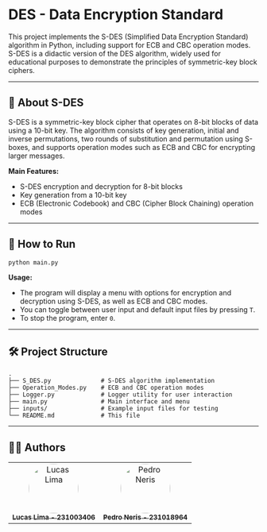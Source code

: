 # DES - Data Encryption Standard

This project implements the S-DES (Simplified Data Encryption Standard) algorithm in Python, including support for ECB and CBC operation modes. S-DES is a didactic version of the DES algorithm, widely used for educational purposes to demonstrate the principles of symmetric-key block ciphers.

---

## 📖 About S-DES

S-DES is a symmetric-key block cipher that operates on 8-bit blocks of data using a 10-bit key. The algorithm consists of key generation, initial and inverse permutations, two rounds of substitution and permutation using S-boxes, and supports operation modes such as ECB and CBC for encrypting larger messages.

**Main Features:**
- S-DES encryption and decryption for 8-bit blocks
- Key generation from a 10-bit key
- ECB (Electronic Codebook) and CBC (Cipher Block Chaining) operation modes

---

## 🚀 How to Run


  ```bash
  python main.py
   ```

 **Usage:**
   - The program will display a menu with options for encryption and decryption using S-DES, as well as ECB and CBC modes.
   - You can toggle between user input and default input files by pressing `T`.
   - To stop the program, enter `0`.

---

## 🛠️ Project Structure

```
.
├── S_DES.py              # S-DES algorithm implementation
├── Operation_Modes.py    # ECB and CBC operation modes
├── Logger.py             # Logger utility for user interaction
├── main.py               # Main interface and menu
├── inputs/               # Example input files for testing
└── README.md             # This file
```

---



## 👨‍💻 Authors

<table>
  <tr>
    <td align="center"><a href="https://github.com/lucasdbr05" target="_blank"><img style="border-radius: 50%;" src="https://github.com/lucasdbr05.png" width="100px;" alt="Lucas Lima"/><br /><sub><b>Lucas Lima - 231003406</b></sub></a><br /></td>
    <td align="center"><a href="https://github.com/pedro-neris" target="_blank"><img style="border-radius: 50%;" src="https://github.com/pedro-neris.png" width="100px;" alt="Pedro Neris"/><br /><sub><b>Pedro Neris - 231018964</b></sub></a><br /></td>
  </tr>
</table>